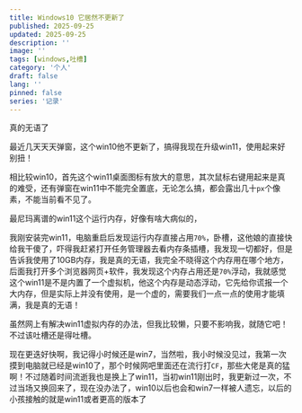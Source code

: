 ```yaml
---
title: Windows10 它居然不更新了
published: 2025-09-25
updated: 2025-09-25
description: ''
image: ''
tags: [windows,吐槽]
category: '个人'
draft: false 
lang: ''
pinned: false
series: '记录'
---
```


真的无语了

最近几天天天弹窗，这个win10他不更新了，搞得我现在升级win11，使用起来好别扭！

相比较win10，首先这个win11桌面图标有放大的意思，其次鼠标右键用起来是真的难受，还有弹窗在win11中不能完全置底，无论怎么搞，都会露出几十`px`个像素，不能当前看不见了。

最尼玛离谱的win11这个运行内存，好像有啥大病似的，

我刚安装完win11，电脑重启后发现运行内存直接占用`70%`，卧槽，这他娘的直接快给我干傻了，吓得我赶紧打开任务管理器去看内存条插槽，我发现一切都好，但是告诉我使用了10GB内存，我是真的无语，我完全不晓得这个内存用在哪个地方，后面我打开多个浏览器网页+软件，我发现这个内存占用还是`70%`浮动，我就感觉这个win11是不是内置了一个虚拟机，他这个内存是动态浮动，它先给你谎报一个大内存，但是实际上并没有使用，是一个虚的，需要我们一点一点的使用才能填满，我是真的无语！

虽然网上有解决win11虚拟内存的办法，但我比较懒，只要不影响我，就随它吧！不过该吐槽还是得吐槽。

现在更迭好快啊，我记得小时候还是win7，当然啦，我小时候没见过，我第一次摸到电脑就已经是win10了，那个时候网吧里面还在流行打`CF`，那些大佬是真的猛啊！不过随着时间流逝我也是换上了win11，当初win11刚出时，我更新过一次，不过当场又换回来了，现在没办法了，win10以后也会和win7一样被人遗忘，以后的小孩接触的就是win11或者更高的版本了

